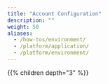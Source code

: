 ```yaml
---
title: "Account Configuration"
description: ""
weight: 50
aliases:
  - /how-tos/environment/
  - /platform/application/
  - /platform/environment/
---
```


{{% children depth="3" %}}
